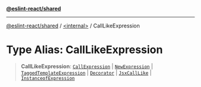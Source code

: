 [**@eslint-react/shared**](../../README.md)

***

[@eslint-react/shared](../../README.md) / [\<internal\>](../README.md) / CallLikeExpression

# Type Alias: CallLikeExpression

> **CallLikeExpression**: [`CallExpression`](../interfaces/CallExpression.md) \| [`NewExpression`](../interfaces/NewExpression.md) \| [`TaggedTemplateExpression`](../interfaces/TaggedTemplateExpression.md) \| [`Decorator`](../interfaces/Decorator.md) \| [`JsxCallLike`](JsxCallLike.md) \| [`InstanceofExpression`](../interfaces/InstanceofExpression.md)
